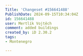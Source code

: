 ```yaml
---
Title: 'Changeset #156641488'
PublishDate: 2024-09-15T10:34:04Z
id: 156641488
user: Mertlík Vojtěch
comment: added buildings
created_by: iD 2.30.2
tags:
- Montenegro

---
```

